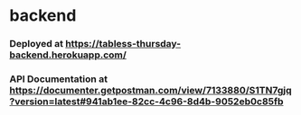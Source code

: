 # backend

### Deployed at https://tabless-thursday-backend.herokuapp.com/

### API Documentation at https://documenter.getpostman.com/view/7133880/S1TN7gjq?version=latest#941ab1ee-82cc-4c96-8d4b-9052eb0c85fb